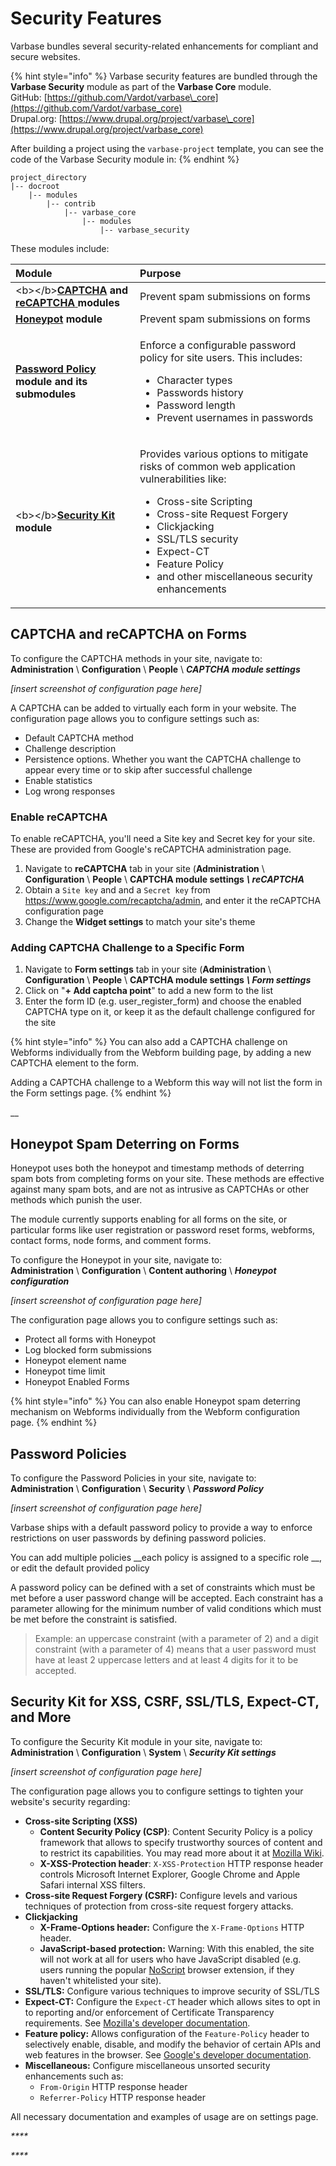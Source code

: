 # Security Features

Varbase bundles several security-related enhancements for compliant and secure websites.

{% hint style="info" %}
Varbase security features are bundled through the **Varbase Security** module as part of the **Varbase Core** module.  
GitHub: [https://github.com/Vardot/varbase\_core](https://github.com/Vardot/varbase_core)  
Drupal.org: [https://www.drupal.org/project/varbase\_core](https://www.drupal.org/project/varbase_core)

After building a project using the `varbase-project` template, you can see the code of the Varbase Security module in:
{% endhint %}

```text
project_directory
|-- docroot
    |-- modules
        |-- contrib
            |-- varbase_core
                |-- modules
                    |-- varbase_security
```

These modules include:

<table>
  <thead>
    <tr>
      <th style="text-align:left">Module</th>
      <th style="text-align:left">Purpose</th>
    </tr>
  </thead>
  <tbody>
    <tr>
      <td style="text-align:left">&lt;b&gt;&lt;/b&gt;<a href="https://www.drupal.org/project/captcha"><b>CAPTCHA</b></a><b> and </b>
        <a
        href="https://www.drupal.org/project/recaptcha"><b>reCAPTCHA</b>
          </a><b> modules</b>
      </td>
      <td style="text-align:left">Prevent spam submissions on forms</td>
    </tr>
    <tr>
      <td style="text-align:left"><a href="https://www.drupal.org/project/honeypot"><b>Honeypot</b></a><b> module</b>
      </td>
      <td style="text-align:left">Prevent spam submissions on forms</td>
    </tr>
    <tr>
      <td style="text-align:left"><a href="https://www.drupal.org/project/password_policy"><b>Password Policy</b></a><b> module and its submodules</b>
      </td>
      <td style="text-align:left">
        <p>Enforce a configurable password policy for site users. This includes:</p>
        <ul>
          <li>Character types</li>
          <li>Passwords history</li>
          <li>Password length</li>
          <li>Prevent usernames in passwords</li>
        </ul>
      </td>
    </tr>
    <tr>
      <td style="text-align:left">&lt;b&gt;&lt;/b&gt;<a href="https://www.drupal.org/project/seckit"><b>Security Kit</b></a><b> module</b>
      </td>
      <td style="text-align:left">
        <p>Provides various options to mitigate risks of common web application vulnerabilities
          like:</p>
        <ul>
          <li>Cross-site Scripting</li>
          <li>Cross-site Request Forgery</li>
          <li>Clickjacking</li>
          <li>SSL/TLS security</li>
          <li>Expect-CT</li>
          <li>Feature Policy</li>
          <li>and other miscellaneous security enhancements</li>
        </ul>
      </td>
    </tr>
  </tbody>
</table>

## CAPTCHA and reCAPTCHA on Forms

To configure the CAPTCHA methods in your site, navigate to:  
**Administration** \ **Configuration** \ **People** \ _**CAPTCHA module settings**_

_\[insert screenshot of configuration page here\]_

A CAPTCHA can be added to virtually each form in your website. The configuration page allows you to configure settings such as:

* Default CAPTCHA method
* Challenge description
* Persistence options. Whether you want the CAPTCHA challenge to appear every time or to skip after successful challenge
* Enable statistics
* Log wrong responses

### Enable reCAPTCHA

To enable reCAPTCHA, you'll need a Site key and Secret key for your site. These are provided from Google's reCAPTCHA administration page.

1. Navigate to **reCAPTCHA** tab in your site \(**Administration** \ **Configuration** \ **People** \ **CAPTCHA module settings** _**\ reCAPTCHA**_
2. Obtain a `Site key` and and a `Secret key` from https://www.google.com/recaptcha/admin, and enter it the reCAPTCHA configuration page
3. Change the **Widget settings** to match your site's theme

### Adding CAPTCHA Challenge to a Specific Form 

1. Navigate to **Form settings** tab in your site \(**Administration** \ **Configuration** \ **People** \ **CAPTCHA module settings** _**\ Form settings**_
2. Click on "**+ Add captcha point**" to add a new form to the list
3. Enter the form ID \(e.g. user\_register\_form\) and choose the enabled CAPTCHA type on it, or keep it as the default challenge configured for the site

{% hint style="info" %}
You can also add a CAPTCHA challenge on Webforms individually from the Webform building page, by adding a new CAPTCHA element to the form.

Adding a CAPTCHA challenge to a Webform this way will not list the form in the Form settings page.
{% endhint %}

\_\_

## Honeypot Spam Deterring on Forms

Honeypot uses both the honeypot and timestamp methods of deterring spam bots from completing forms on your site. These methods are effective against many spam bots, and are not as intrusive as CAPTCHAs or other methods which punish the user.

The module currently supports enabling for all forms on the site, or particular forms like user registration or password reset forms, webforms, contact forms, node forms, and comment forms.

To configure the Honeypot in your site, navigate to:  
**Administration** \ **Configuration** \ **Content authoring** \ _**Honeypot configuration**_

_\[insert screenshot of configuration page here\]_

The configuration page allows you to configure settings such as:

* Protect all forms with Honeypot
* Log blocked form submissions
* Honeypot element name
* Honeypot time limit
* Honeypot Enabled Forms

{% hint style="info" %}
You can also enable Honeypot spam deterring mechanism on Webforms individually from the Webform configuration page.
{% endhint %}



## Password Policies

To configure the Password Policies in your site, navigate to:  
**Administration** \ **Configuration** \ **Security** \ _**Password Policy**_

_\[insert screenshot of configuration page here\]_

Varbase ships with a default password policy to provide a way to enforce restrictions on user passwords by defining password policies.

You can add multiple policies __each policy is assigned to a specific role __, or edit the default provided policy 

A password policy can be defined with a set of constraints which must be met before a user password change will be accepted. Each constraint has a parameter allowing for the minimum number of valid conditions which must be met before the constraint is satisfied.

> Example: an uppercase constraint \(with a parameter of 2\) and a digit constraint \(with a parameter of 4\) means that a user password must have at least 2 uppercase letters and at least 4 digits for it to be accepted.



## Security Kit for XSS, CSRF, SSL/TLS, Expect-CT, and More

To configure the Security Kit module in your site, navigate to:  
**Administration** \ **Configuration** \ **System** \ _**Security Kit settings**_

_\[insert screenshot of configuration page here\]_

The configuration page allows you to configure settings to tighten your website's security regarding:

* **Cross-site Scripting \(XSS\)**
  * **Content Security Policy \(CSP\)**: Content Security Policy is a policy framework that allows to specify trustworthy sources of content and to restrict its capabilities. You may read more about it at [Mozilla Wiki](https://wiki.mozilla.org/Security/CSP).
  * **X-XSS-Protection header**: `X-XSS-Protection` HTTP response header controls Microsoft Internet Explorer, Google Chrome and Apple Safari internal XSS filters.
* **Cross-site Request Forgery \(CSRF\):** Configure levels and various techniques of protection from cross-site request forgery attacks.
* **Clickjacking**
  * **X-Frame-Options header:** Configure the `X-Frame-Options` HTTP header.
  * **JavaScript-based protection:** Warning: With this enabled, the site will not work at all for users who have JavaScript disabled \(e.g. users running the popular [NoScript](https://noscript.net/) browser extension, if they haven't whitelisted your site\).
* **SSL/TLS:** Configure various techniques to improve security of SSL/TLS
* **Expect-CT:** Configure the `Expect-CT` header which allows sites to opt in to reporting and/or enforcement of Certificate Transparency requirements. See [Mozilla's developer documentation](https://developer.mozilla.org/en-US/docs/Web/HTTP/Headers/Expect-CT).
* **Feature policy:** Allows configuration of the `Feature-Policy` header to selectively enable, disable, and modify the behavior of certain APIs and web features in the browser. See [Google's developer documentation](https://developers.google.com/web/updates/2018/06/feature-policy).
* **Miscellaneous:** Configure miscellaneous unsorted security enhancements such as:
  * `From-Origin` HTTP response header
  * `Referrer-Policy` HTTP response header

All necessary documentation and examples of usage are on settings page.

_\*\*\*\*_

_\*\*\*\*_





